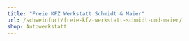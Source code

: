 ```yaml
---
title: "Freie KFZ Werkstatt Schmidt & Maier"
url: /schweinfurt/freie-kfz-werkstatt-schmidt-und-maier/
shop: Autowerkstatt
---
```

